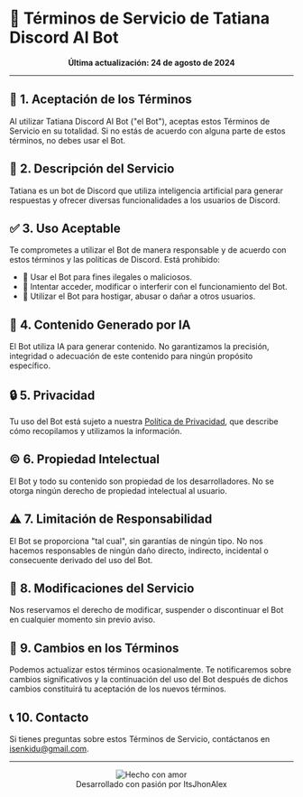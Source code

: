 # 📜 Términos de Servicio de Tatiana Discord AI Bot

<div align="center">

**Última actualización: 24 de agosto de 2024**

</div>

---

## 🤝 1. Aceptación de los Términos

Al utilizar Tatiana Discord AI Bot ("el Bot"), aceptas estos Términos de Servicio en su totalidad. Si no estás de acuerdo con alguna parte de estos términos, no debes usar el Bot.

## 🤖 2. Descripción del Servicio

Tatiana es un bot de Discord que utiliza inteligencia artificial para generar respuestas y ofrecer diversas funcionalidades a los usuarios de Discord.

## ✅ 3. Uso Aceptable

Te comprometes a utilizar el Bot de manera responsable y de acuerdo con estos términos y las políticas de Discord. Está prohibido:

- 🚫 Usar el Bot para fines ilegales o maliciosos.
- 🚫 Intentar acceder, modificar o interferir con el funcionamiento del Bot.
- 🚫 Utilizar el Bot para hostigar, abusar o dañar a otros usuarios.

## 🧠 4. Contenido Generado por IA

El Bot utiliza IA para generar contenido. No garantizamos la precisión, integridad o adecuación de este contenido para ningún propósito específico.

## 🔒 5. Privacidad

Tu uso del Bot está sujeto a nuestra [Política de Privacidad](https://itsjhonalex.github.io/TatianaBot/privacy-policy), que describe cómo recopilamos y utilizamos la información.

## ©️ 6. Propiedad Intelectual

El Bot y todo su contenido son propiedad de los desarrolladores. No se otorga ningún derecho de propiedad intelectual al usuario.

## ⚠️ 7. Limitación de Responsabilidad

El Bot se proporciona "tal cual", sin garantías de ningún tipo. No nos hacemos responsables de ningún daño directo, indirecto, incidental o consecuente derivado del uso del Bot.

## 🔄 8. Modificaciones del Servicio

Nos reservamos el derecho de modificar, suspender o discontinuar el Bot en cualquier momento sin previo aviso.

## 📝 9. Cambios en los Términos

Podemos actualizar estos términos ocasionalmente. Te notificaremos sobre cambios significativos y la continuación del uso del Bot después de dichos cambios constituirá tu aceptación de los nuevos términos.

## 📞 10. Contacto

Si tienes preguntas sobre estos Términos de Servicio, contáctanos en isenkidu@gmail.com.

---

<div align="center">
  <img src="https://img.shields.io/badge/Hecho%20con-❤️-ff69b4.svg" alt="Hecho con amor">
  <br>
  Desarrollado con pasión por ItsJhonAlex
</div>
